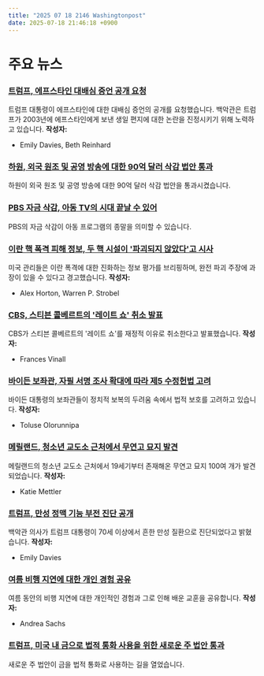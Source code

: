 ```yaml
---
title: "2025 07 18 2146 Washingtonpost"
date: 2025-07-18 21:46:18 +0900
---
```


# 주요 뉴스

### [트럼프, 에프스타인 대배심 증언 공개 요청](https://www.washingtonpost.com/politics/2025/07/17/trump-epstein-grand-jury-testimony/)
트럼프 대통령이 에프스타인에 대한 대배심 증언의 공개를 요청했습니다. 백악관은 트럼프가 2003년에 에프스타인에게 보낸 생일 편지에 대한 논란을 진정시키기 위해 노력하고 있습니다. **작성자:**
* Emily Davies, Beth Reinhard

### [하원, 외국 원조 및 공영 방송에 대한 90억 달러 삭감 법안 통과](https://www.washingtonpost.com/politics/2025/07/17/house-gop-recissions-bill-cryptocurrency-government-spending/)
하원이 외국 원조 및 공영 방송에 대한 90억 달러 삭감 법안을 통과시켰습니다.

### [PBS 자금 삭감, 아동 TV의 시대 끝날 수 있어](https://www.washingtonpost.com/technology/2025/07/18/pbs-funding-cuts-kids-shows-sesame-street/)
PBS의 자금 삭감이 아동 프로그램의 종말을 의미할 수 있습니다.

### [이란 핵 폭격 피해 정보, 두 핵 시설이 '파괴되지 않았다'고 시사](https://www.washingtonpost.com/national-security/2025/07/18/iran-nuclear-bomb-damage-assessment-obliterated/)
미국 관리들은 이란 폭격에 대한 진화하는 정보 평가를 브리핑하며, 완전 파괴 주장에 과장이 있을 수 있다고 경고했습니다. **작성자:**
* Alex Horton, Warren P. Strobel

### [CBS, 스티븐 콜베르트의 '레이트 쇼' 취소 발표](https://www.washingtonpost.com/style/2025/07/17/stephen-colbert-canceled-late-show-ending/)
CBS가 스티븐 콜베르트의 '레이트 쇼'를 재정적 이유로 취소한다고 발표했습니다. **작성자:**
* Frances Vinall

### [바이든 보좌관, 자필 서명 조사 확대에 따라 제5 수정헌법 고려](https://www.washingtonpost.com/politics/2025/07/18/biden-autopen-probe-congress-fifth/)
바이든 대통령의 보좌관들이 정치적 보복의 두려움 속에서 법적 보호를 고려하고 있습니다. **작성자:**
* Toluse Olorunnipa

### [메릴랜드, 청소년 교도소 근처에서 무연고 묘지 발견](https://www.washingtonpost.com/dc-md-va/2025/07/17/maryland-cheltenham-cemetery-youth-prison/)
메릴랜드의 청소년 교도소 근처에서 19세기부터 존재해온 무연고 묘지 100여 개가 발견되었습니다. **작성자:**
* Katie Mettler

### [트럼프, 만성 정맥 기능 부전 진단 공개](https://www.washingtonpost.com/politics/2025/07/17/trump-health-chronic-venous-insufficiency/)
백악관 의사가 트럼프 대통령이 70세 이상에서 흔한 만성 질환으로 진단되었다고 밝혔습니다. **작성자:**
* Emily Davies

### [여름 비행 지연에 대한 개인 경험 공유](https://www.washingtonpost.com/travel/tips/tips-flight-delays-summer/)
여름 동안의 비행 지연에 대한 개인적인 경험과 그로 인해 배운 교훈을 공유합니다. **작성자:**
* Andrea Sachs

### [트럼프, 미국 내 금으로 법적 통화 사용을 위한 새로운 주 법안 통과](https://www.washingtonpost.com/business/2025/07/17/gold-legal-tender/)
새로운 주 법안이 금을 법적 통화로 사용하는 길을 열었습니다.